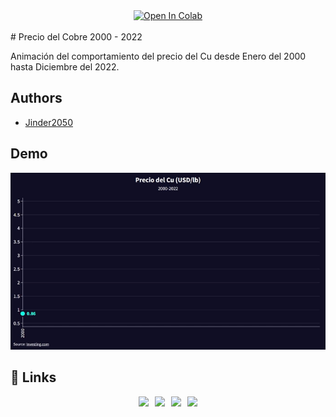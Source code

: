 
<div class="estilo" align="center" style="display:block;">
<a href="https://colab.research.google.com/github/Jinder2050/ComportamientoPrecioCuDiario/blob/main/AnalisisDatosDiarioPrecioCu.ipynb" target="_parent"><img src="https://colab.research.google.com/assets/colab-badge.svg" alt="Open In Colab"/></a>
</div>
<br>
# Precio del Cobre 2000 - 2022

Animación del comportamiento del precio del Cu desde Enero del 2000 hasta Diciembre del 2022.

## Authors

- [Jinder2050](https://www.github.com/Jinder2050)

## Demo

![animation](\assets\animation.gif)


## 🔗 Links
<div class="estilo" align="center" style="display:block;">
        <a href="https://github.com/Jinder2050" target="_blank" style="padding: 0.2rem;"><img src="https://img.shields.io/badge/GitHub-%2312100E.svg?&style=for-the-badge&logo=Github&logoColor=white"/></a>
        <a href="https://www.facebook.com/JiNnDeRC" target="_blank" style="padding: 0.2rem;"><img src="https://img.shields.io/badge/facebook-%233B5998.svg?&style=for-the-badge&logo=facebook&logoColor=white"/></a>
        <a href="https://www.instagram.com/jinnder07/" target="_blank" style="padding: 0.2rem;"><img src="https://img.shields.io/badge/instagram-%23dc2743.svg?&style=for-the-badge&logo=instagram&logoColor=white"/></a>
        <a href="https://www.linkedin.com/in/yiender-condori-galdos-6a536020b/" target="_blank" style="padding: 0.2rem;"><img src="https://img.shields.io/badge/linkedin-%230077B5.svg?&style=for-the-badge&logo=linkedin&logoColor=white"/></a>
</div>
<br>
